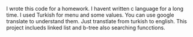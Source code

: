 I wrote this code for a homework. I havent written c language for a long time. 
I used Turkish for menu and some values. 
You can use google translate to understand them. 
Just transtlate from turkish to english.
This project inclueds linked list and b-tree also searching funcctions. 
